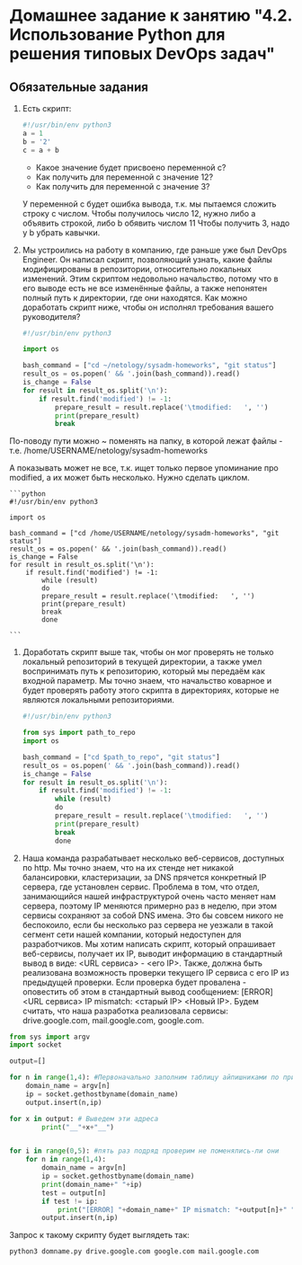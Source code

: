 # Домашнее задание к занятию "4.2. Использование Python для решения типовых DevOps задач"

## Обязательные задания

1. Есть скрипт:
	```python
    #!/usr/bin/env python3
	a = 1
	b = '2'
	c = a + b
	```
	* Какое значение будет присвоено переменной c?
	* Как получить для переменной c значение 12?
	* Как получить для переменной c значение 3?
	
	У переменной c будет ошибка вывода, т.к. мы пытаемся сложить строку с числом.
	Чтобы получилось число 12, нужно либо а объявить строкой, либо b обявить числом 11
	Чтобы получить 3, надо у b убрать кавычки.
	
	

1. Мы устроились на работу в компанию, где раньше уже был DevOps Engineer. Он написал скрипт, позволяющий узнать, какие файлы модифицированы в репозитории, относительно локальных изменений. Этим скриптом недовольно начальство, потому что в его выводе есть не все изменённые файлы, а также непонятен полный путь к директории, где они находятся. Как можно доработать скрипт ниже, чтобы он исполнял требования вашего руководителя?

	```python
    #!/usr/bin/env python3

    import os

	bash_command = ["cd ~/netology/sysadm-homeworks", "git status"]
	result_os = os.popen(' && '.join(bash_command)).read()
    is_change = False
	for result in result_os.split('\n'):
        if result.find('modified') != -1:
            prepare_result = result.replace('\tmodified:   ', '')
            print(prepare_result)
            break

	```

По-поводу пути можно ~ поменять на папку, в которой лежат файлы - т.е. /home/USERNAME/netology/sysadm-homeworks	

А показывать может не все, т.к. ищет только первое упоминание про modified, а их может быть несколько. Нужно сделать циклом.

	```python
    #!/usr/bin/env python3

    import os

	bash_command = ["cd /home/USERNAME/netology/sysadm-homeworks", "git status"]
	result_os = os.popen(' && '.join(bash_command)).read()
    is_change = False
	for result in result_os.split('\n'):
        if result.find('modified') != -1:
            while (result) 
			do
			prepare_result = result.replace('\tmodified:   ', '')
            print(prepare_result)
            break
			done

	```
	
	
1. Доработать скрипт выше так, чтобы он мог проверять не только локальный репозиторий в текущей директории, а также умел воспринимать путь к репозиторию, который мы передаём как входной параметр. Мы точно знаем, что начальство коварное и будет проверять работу этого скрипта в директориях, которые не являются локальными репозиториями.

	```python
    #!/usr/bin/env python3

	from sys import path_to_repo
    import os

	bash_command = ["cd $path_to_repo", "git status"]
	result_os = os.popen(' && '.join(bash_command)).read()
    is_change = False
	for result in result_os.split('\n'):
        if result.find('modified') != -1:
            while (result) 
			do
			prepare_result = result.replace('\tmodified:   ', '')
            print(prepare_result)
            break
			done

	```



1. Наша команда разрабатывает несколько веб-сервисов, доступных по http. Мы точно знаем, что на их стенде нет никакой балансировки, кластеризации, за DNS прячется конкретный IP сервера, где установлен сервис. Проблема в том, что отдел, занимающийся нашей инфраструктурой очень часто меняет нам сервера, поэтому IP меняются примерно раз в неделю, при этом сервисы сохраняют за собой DNS имена. Это бы совсем никого не беспокоило, если бы несколько раз сервера не уезжали в такой сегмент сети нашей компании, который недоступен для разработчиков. Мы хотим написать скрипт, который опрашивает веб-сервисы, получает их IP, выводит информацию в стандартный вывод в виде: <URL сервиса> - <его IP>. Также, должна быть реализована возможность проверки текущего IP сервиса c его IP из предыдущей проверки. Если проверка будет провалена - оповестить об этом в стандартный вывод сообщением: [ERROR] <URL сервиса> IP mismatch: <старый IP> <Новый IP>. Будем считать, что наша разработка реализовала сервисы: drive.google.com, mail.google.com, google.com.

```python
from sys import argv
import socket

output=[]

for n in range(1,4): #Первоначально заполним таблицу айпишниками по прилетевшим доменным именам
	domain_name = argv[n]
	ip = socket.gethostbyname(domain_name)
	output.insert(n,ip)

for x in output: # Выведем эти адреса
        print("__"+x+"__")


for i in range(0,5): #пять раз подряд проверим не поменялись-ли они
	for n in range(1,4):
		domain_name = argv[n]
		ip = socket.gethostbyname(domain_name)
		print(domain_name+" "+ip)
		test = output[n]
		if test != ip:
			print("[ERROR] "+domain_name+" IP mismatch: "+output[n]+" "+ip)
		output.insert(n,ip)
```

Запрос к такому скрипту будет выглядеть так: 
```
python3 domname.py drive.google.com google.com mail.google.com
```
